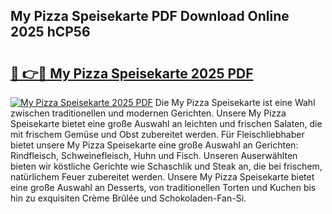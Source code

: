 ## My Pizza Speisekarte PDF Download Online 2025 hCP56

# <h2><a href="http://gcb6he.nevu.top/?p=My+Pizza+Speisekarte">🔗 👉🔴 My Pizza Speisekarte 2025 PDF</a></h2>

[![My Pizza Speisekarte 2025 PDF](https://i.imgur.com/dBaPXMq.png)](http://gcb6he.nevu.top/?p=My+Pizza+Speisekarte)
Die My Pizza Speisekarte ist eine Wahl zwischen traditionellen und modernen Gerichten. Unsere My Pizza Speisekarte bietet eine große Auswahl an leichten und frischen Salaten, die mit frischem Gemüse und Obst zubereitet werden. Für Fleischliebhaber bietet unsere My Pizza Speisekarte eine große Auswahl an Gerichten: Rindfleisch, Schweinefleisch, Huhn und Fisch. Unseren Auserwählten bieten wir köstliche Gerichte wie Schaschlik und Steak an, die bei frischem, natürlichem Feuer zubereitet werden. Unsere My Pizza Speisekarte bietet eine große Auswahl an Desserts, von traditionellen Torten und Kuchen bis hin zu exquisiten Crème Brûlée und Schokoladen-Fan-Si.
